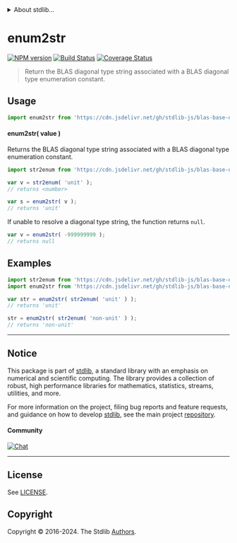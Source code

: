 <!--

@license Apache-2.0

Copyright (c) 2024 The Stdlib Authors.

Licensed under the Apache License, Version 2.0 (the "License");
you may not use this file except in compliance with the License.
You may obtain a copy of the License at

   http://www.apache.org/licenses/LICENSE-2.0

Unless required by applicable law or agreed to in writing, software
distributed under the License is distributed on an "AS IS" BASIS,
WITHOUT WARRANTIES OR CONDITIONS OF ANY KIND, either express or implied.
See the License for the specific language governing permissions and
limitations under the License.

-->


<details>
  <summary>
    About stdlib...
  </summary>
  <p>We believe in a future in which the web is a preferred environment for numerical computation. To help realize this future, we've built stdlib. stdlib is a standard library, with an emphasis on numerical and scientific computation, written in JavaScript (and C) for execution in browsers and in Node.js.</p>
  <p>The library is fully decomposable, being architected in such a way that you can swap out and mix and match APIs and functionality to cater to your exact preferences and use cases.</p>
  <p>When you use stdlib, you can be absolutely certain that you are using the most thorough, rigorous, well-written, studied, documented, tested, measured, and high-quality code out there.</p>
  <p>To join us in bringing numerical computing to the web, get started by checking us out on <a href="https://github.com/stdlib-js/stdlib">GitHub</a>, and please consider <a href="https://opencollective.com/stdlib">financially supporting stdlib</a>. We greatly appreciate your continued support!</p>
</details>

# enum2str

[![NPM version][npm-image]][npm-url] [![Build Status][test-image]][test-url] [![Coverage Status][coverage-image]][coverage-url] <!-- [![dependencies][dependencies-image]][dependencies-url] -->

> Return the BLAS diagonal type string associated with a BLAS diagonal type enumeration constant.

<!-- Section to include introductory text. Make sure to keep an empty line after the intro `section` element and another before the `/section` close. -->

<section class="intro">

</section>

<!-- /.intro -->

<!-- Package usage documentation. -->



<section class="usage">

## Usage

```javascript
import enum2str from 'https://cdn.jsdelivr.net/gh/stdlib-js/blas-base-diagonal-type-enum2str@deno/mod.js';
```

#### enum2str( value )

Returns the BLAS diagonal type string associated with a BLAS diagonal type enumeration constant.

```javascript
import str2enum from 'https://cdn.jsdelivr.net/gh/stdlib-js/blas-base-diagonal-type-str2enum@deno/mod.js';

var v = str2enum( 'unit' );
// returns <number>

var s = enum2str( v );
// returns 'unit'
```

If unable to resolve a diagonal type string, the function returns `null`.

```javascript
var v = enum2str( -999999999 );
// returns null
```

</section>

<!-- /.usage -->

<!-- Package usage notes. Make sure to keep an empty line after the `section` element and another before the `/section` close. -->

<section class="notes">

</section>

<!-- /.notes -->

<!-- Package usage examples. -->

<section class="examples">

## Examples

<!-- eslint no-undef: "error" -->

```javascript
import str2enum from 'https://cdn.jsdelivr.net/gh/stdlib-js/blas-base-diagonal-type-str2enum@deno/mod.js';
import enum2str from 'https://cdn.jsdelivr.net/gh/stdlib-js/blas-base-diagonal-type-enum2str@deno/mod.js';

var str = enum2str( str2enum( 'unit' ) );
// returns 'unit'

str = enum2str( str2enum( 'non-unit' ) );
// returns 'non-unit'
```

</section>

<!-- /.examples -->

<!-- Section to include cited references. If references are included, add a horizontal rule *before* the section. Make sure to keep an empty line after the `section` element and another before the `/section` close. -->

<section class="references">

</section>

<!-- /.references -->

<!-- Section for related `stdlib` packages. Do not manually edit this section, as it is automatically populated. -->

<section class="related">

</section>

<!-- /.related -->

<!-- Section for all links. Make sure to keep an empty line after the `section` element and another before the `/section` close. -->


<section class="main-repo" >

* * *

## Notice

This package is part of [stdlib][stdlib], a standard library with an emphasis on numerical and scientific computing. The library provides a collection of robust, high performance libraries for mathematics, statistics, streams, utilities, and more.

For more information on the project, filing bug reports and feature requests, and guidance on how to develop [stdlib][stdlib], see the main project [repository][stdlib].

#### Community

[![Chat][chat-image]][chat-url]

---

## License

See [LICENSE][stdlib-license].


## Copyright

Copyright &copy; 2016-2024. The Stdlib [Authors][stdlib-authors].

</section>

<!-- /.stdlib -->

<!-- Section for all links. Make sure to keep an empty line after the `section` element and another before the `/section` close. -->

<section class="links">

[npm-image]: http://img.shields.io/npm/v/@stdlib/blas-base-diagonal-type-enum2str.svg
[npm-url]: https://npmjs.org/package/@stdlib/blas-base-diagonal-type-enum2str

[test-image]: https://github.com/stdlib-js/blas-base-diagonal-type-enum2str/actions/workflows/test.yml/badge.svg?branch=main
[test-url]: https://github.com/stdlib-js/blas-base-diagonal-type-enum2str/actions/workflows/test.yml?query=branch:main

[coverage-image]: https://img.shields.io/codecov/c/github/stdlib-js/blas-base-diagonal-type-enum2str/main.svg
[coverage-url]: https://codecov.io/github/stdlib-js/blas-base-diagonal-type-enum2str?branch=main

<!--

[dependencies-image]: https://img.shields.io/david/stdlib-js/blas-base-diagonal-type-enum2str.svg
[dependencies-url]: https://david-dm.org/stdlib-js/blas-base-diagonal-type-enum2str/main

-->

[chat-image]: https://img.shields.io/gitter/room/stdlib-js/stdlib.svg
[chat-url]: https://app.gitter.im/#/room/#stdlib-js_stdlib:gitter.im

[stdlib]: https://github.com/stdlib-js/stdlib

[stdlib-authors]: https://github.com/stdlib-js/stdlib/graphs/contributors

[umd]: https://github.com/umdjs/umd
[es-module]: https://developer.mozilla.org/en-US/docs/Web/JavaScript/Guide/Modules

[deno-url]: https://github.com/stdlib-js/blas-base-diagonal-type-enum2str/tree/deno
[deno-readme]: https://github.com/stdlib-js/blas-base-diagonal-type-enum2str/blob/deno/README.md
[umd-url]: https://github.com/stdlib-js/blas-base-diagonal-type-enum2str/tree/umd
[umd-readme]: https://github.com/stdlib-js/blas-base-diagonal-type-enum2str/blob/umd/README.md
[esm-url]: https://github.com/stdlib-js/blas-base-diagonal-type-enum2str/tree/esm
[esm-readme]: https://github.com/stdlib-js/blas-base-diagonal-type-enum2str/blob/esm/README.md
[branches-url]: https://github.com/stdlib-js/blas-base-diagonal-type-enum2str/blob/main/branches.md

[stdlib-license]: https://raw.githubusercontent.com/stdlib-js/blas-base-diagonal-type-enum2str/main/LICENSE

</section>

<!-- /.links -->
